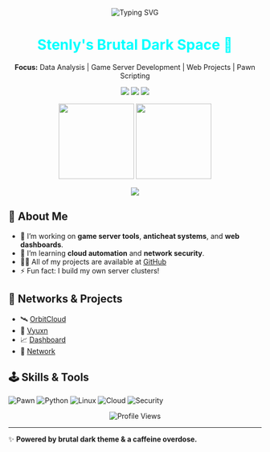 <p align="center">
  <img src="https://readme-typing-svg.demolab.com?font=JetBrains+Mono&weight=800&size=24&pause=1000&color=00FFFF&center=true&width=435&lines=👋+Hi+there!+I'm+Stenly+Christian+Volgd;💻+Game+Server+Developer;🚀+Always+Building+Cool+Stuff" alt="Typing SVG" />
</p>

<h1 align="center" style="color: cyan;">Stenly's Brutal Dark Space 🚀</h1>
<p align="center">
  <b>Focus:</b> Data Analysis | Game Server Development | Web Projects | Pawn Scripting
</p>

<p align="center">
  <a href="https://orbitcloud.com"><img src="https://img.shields.io/badge/OrbitCloud-Website-blue?style=for-the-badge&logo=cloudflare" /></a>
  <a href="https://vyuxn.xyz"><img src="https://img.shields.io/badge/Vyuxn-Network-cyan?style=for-the-badge&logo=google-cloud" /></a>
  <a href="mailto:your@email.com"><img src="https://img.shields.io/badge/Contact-Email-darkcyan?style=for-the-badge&logo=gmail" /></a>
</p>

<p align="center">
  <img src="https://github-readme-stats.vercel.app/api?username=stenlykaelan&show_icons=true&theme=tokyonight&hide_border=true&bg_color=00000000" height="150" />
  <img src="https://github-readme-streak-stats.herokuapp.com/?user=stenlykaelan&theme=tokyonight&hide_border=true&background=00000000" height="150" />
</p>

<p align="center">
  <img src="https://github-profile-trophy.vercel.app/?username=stenlykaelan&theme=onestar&no-bg=true&no-frame=true" />
</p>


## 🧾 About Me
- 🔭 I’m working on **game server tools**, **anticheat systems**, and **web dashboards**.
- 🌱 I’m learning **cloud automation** and **network security**.
- 👨‍💻 All of my projects are available at [GitHub](https://github.com/stenlykaelan)
- ⚡ Fun fact: I build my own server clusters!


## 📡 Networks & Projects
- 🛰️ [OrbitCloud](https://orbitcloud.com)
- 🧭 [Vyuxn](https://vyuxn.xyz)
- 📈 [Dashboard](https://dash.stenlyblog.co.id)
- 🔗 [Network](https://net.vyuxn.com)

## 🕹️ Skills & Tools
![Pawn](https://img.shields.io/badge/-Pawn-333333?style=for-the-badge&logo=codingninjas&logoColor=cyan)
![Python](https://img.shields.io/badge/-Python-333333?style=for-the-badge&logo=python&logoColor=cyan)
![Linux](https://img.shields.io/badge/-Linux-333333?style=for-the-badge&logo=linux&logoColor=cyan)
![Cloud](https://img.shields.io/badge/-Cloud-333333?style=for-the-badge&logo=cloudflare&logoColor=cyan)
![Security](https://img.shields.io/badge/-Security-333333?style=for-the-badge&logo=hackthebox&logoColor=cyan)

<!-- Visitor count -->
<p align="center">
  <img src="https://komarev.com/ghpvc/?username=stenlykaelan&label=Profile%20Views&color=00FFFF&style=flat" alt="Profile Views" />
</p>

---

✨ **Powered by brutal dark theme & a caffeine overdose.**
